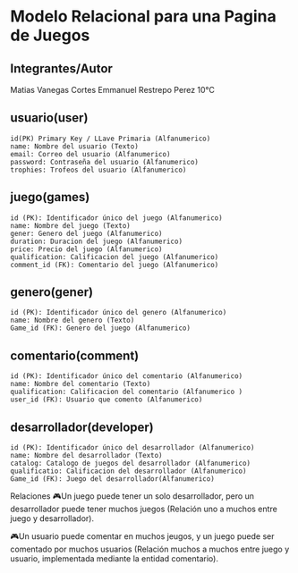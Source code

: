 # Modelo Relacional para una Pagina de Juegos

## Integrantes/Autor
Matias Vanegas Cortes
Emmanuel Restrepo Perez
10°C

## usuario(user)
	id(PK) Primary Key / LLave Primaria (Alfanumerico)
    name: Nombre del usuario (Texto)
    email: Correo del usuario (Alfanumerico)
    password: Contraseña del usuario (Alfanumerico)
    trophies: Trofeos del usuario (Alfanumerico)
    
## juego(games)
    id (PK): Identificador único del juego (Alfanumerico)
    name: Nombre del juego (Texto)
    gener: Genero del juego (Alfanumerico)
    duration: Duracion del juego (Alfanumerico)
    price: Precio del juego (Alfanumerico)
    qualification: Calificacion del juego (Alfanumerico)
    comment_id (FK): Comentario del juego (Alfanumerico)

## genero(gener)
    id (PK): Identificador único del genero (Alfanumerico)
    name: Nombre del genero (Texto)
    Game_id (FK): Genero del juego (Alfanumerico)

## comentario(comment)
    id (PK): Identificador único del comentario (Alfanumerico)
    name: Nombre del comentario (Texto)
    qualification: Calificacion del comentario (Alfanumerico )
    user_id (FK): Usuario que comento (Alfanumerico)

## desarrollador(developer)
    id (PK): Identificador único del desarrollador (Alfanumerico)
    name: Nombre del desarrollador (Texto)
    catalog: Catalogo de juegos del desarrollador (Alfanumerico)
    qualificatio: Calificacion del desarrollador (Alfanumerico)
    Game_id (FK): Juego del desarrollador(Alfanumerico)

Relaciones 🎮Un juego puede tener un solo desarrollador, pero un desarrollador puede tener muchos juegos (Relación uno a muchos entre juego y desarrollador).

🎮Un usuario puede comentar en muchos jeugos, y un juego puede ser comentado por muchos usuarios  (Relación muchos a muchos entre juego y usuario, implementada mediante la entidad comentario).

